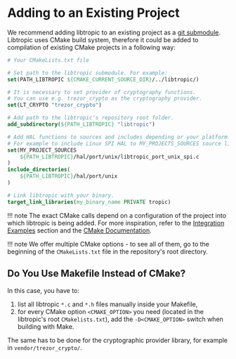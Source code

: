 # Adding to an Existing Project
We recommend adding libtropic to an existing project as a [git submodule](https://git-scm.com/book/en/v2/Git-Tools-Submodules). Libtropic uses CMake build system, therefore it could be added to compilation of existing CMake projects in a following way:

```cmake
# Your CMakeLists.txt file

# Set path to the libtropic submodule. For example:
set(PATH_LIBTROPIC ${CMAKE_CURRENT_SOURCE_DIR}/../libtropic/)

# It is necessary to set provider of cryptography functions.
# You can use e.g. trezor_crypto as the cryptography provider.
set(LT_CRYPTO "trezor_crypto")

# Add path to the libtropic's repository root folder.
add_subdirectory(${PATH_LIBTROPIC} "libtropic")

# Add HAL functions to sources and includes depending or your platform.
# For example to include Linux SPI HAL to MY_PROJECTS_SOURCES source list:
set(MY_PROJECT_SOURCES
    ${PATH_LIBTROPIC}/hal/port/unix/libtropic_port_unix_spi.c
)
include_directories(
    ${PATH_LIBTROPIC}/hal/port/unix
)

# Link libtropic with your binary.
target_link_libraries(my_binary_name PRIVATE tropic)
```

!!! note
    The exact CMake calls depend on a configuration of the project into which libtropic is being added. For more inspiration, refer to the [Integration Examples](integration_examples.md) section and the [CMake Documentation](https://cmake.org/cmake/help/latest/index.html).

!!! note
    We offer multiple CMake options - to see all of them, go to the beginning of the `CMakeLists.txt` file in the repository's root directory.


## Do You Use Makefile Instead of CMake?
In this case, you have to:

1. list all libtropic `*.c` and `*.h` files manually inside your Makefile,
2. for every CMake option `<CMAKE_OPTION>` you need (located in the libtropic's root `CMakelists.txt`), add the `-D<CMAKE_OPTION>` switch when building with Make.

The same has to be done for the cryptographic provider library, for example in `vendor/trezor_crypto/`.